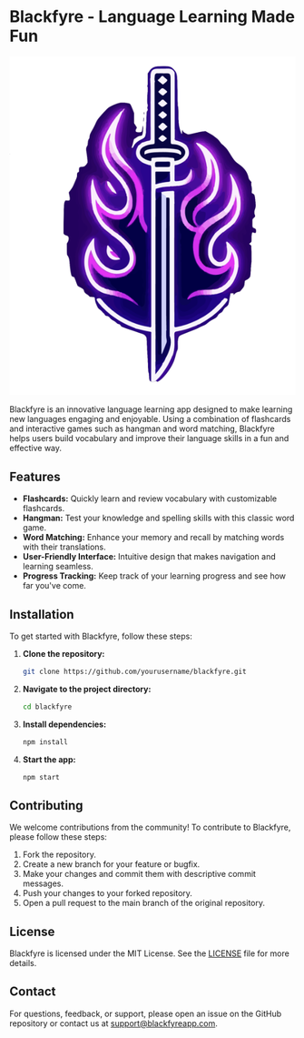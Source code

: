 # Blackfyre - Language Learning Made Fun

![Blackfyre Logo](/public/assets/images/logo.png)

Blackfyre is an innovative language learning app designed to make learning new languages engaging and enjoyable. Using a combination of flashcards and interactive games such as hangman and word matching, Blackfyre helps users build vocabulary and improve their language skills in a fun and effective way.

## Features

- **Flashcards:** Quickly learn and review vocabulary with customizable flashcards.
- **Hangman:** Test your knowledge and spelling skills with this classic word game.
- **Word Matching:** Enhance your memory and recall by matching words with their translations.
- **User-Friendly Interface:** Intuitive design that makes navigation and learning seamless.
- **Progress Tracking:** Keep track of your learning progress and see how far you've come.

## Installation

To get started with Blackfyre, follow these steps:

1. **Clone the repository:**
    ```bash
    git clone https://github.com/yourusername/blackfyre.git
    ```
2. **Navigate to the project directory:**
    ```bash
    cd blackfyre
    ```
3. **Install dependencies:**
    ```bash
    npm install
    ```
4. **Start the app:**
    ```bash
    npm start
    ```

## Contributing

We welcome contributions from the community! To contribute to Blackfyre, please follow these steps:

1. Fork the repository.
2. Create a new branch for your feature or bugfix.
3. Make your changes and commit them with descriptive commit messages.
4. Push your changes to your forked repository.
5. Open a pull request to the main branch of the original repository.

## License

Blackfyre is licensed under the MIT License. See the [LICENSE](LICENSE) file for more details.

## Contact

For questions, feedback, or support, please open an issue on the GitHub repository or contact us at support@blackfyreapp.com.
